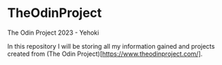 # TheOdinProject
The Odin Project 2023 - Yehoki

In this repository I will be storing all my information gained and projects created from (The Odin Project)[https://www.theodinproject.com/].
